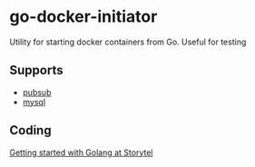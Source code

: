 # go-docker-initiator

Utility for starting docker containers from Go.
Useful for testing

## Supports

  * [pubsub](pubsub.go)
  * [mysql](mysql.go)

## Coding
[Getting started with Golang at Storytel](https://storytel.atlassian.net/wiki/spaces/TECH/pages/224690179/Golang)
